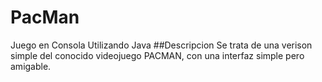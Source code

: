 # PacMan
Juego en Consola Utilizando Java
##Descripcion
Se trata de una verison simple del conocido videojuego PACMAN, con una interfaz simple pero amigable.
